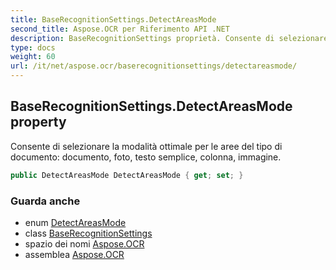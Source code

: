 ```yaml
---
title: BaseRecognitionSettings.DetectAreasMode
second_title: Aspose.OCR per Riferimento API .NET
description: BaseRecognitionSettings proprietà. Consente di selezionare la modalità ottimale per le aree del tipo di documento documento foto testo semplice colonna immagine.
type: docs
weight: 60
url: /it/net/aspose.ocr/baserecognitionsettings/detectareasmode/
---
```

## BaseRecognitionSettings.DetectAreasMode property

Consente di selezionare la modalità ottimale per le aree del tipo di documento: documento, foto, testo semplice, colonna, immagine.

```csharp
public DetectAreasMode DetectAreasMode { get; set; }
```

### Guarda anche

* enum [DetectAreasMode](../../detectareasmode/)
* class [BaseRecognitionSettings](../)
* spazio dei nomi [Aspose.OCR](../../baserecognitionsettings/)
* assemblea [Aspose.OCR](../../../)


